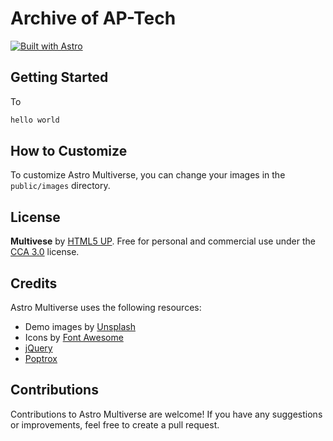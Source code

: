 # Archive of AP-Tech

[![Built with Astro](https://astro.badg.es/v2/built-with-astro/tiny.svg)](https://astro.build)

## Getting Started

To

```bash
hello world 
```

## How to Customize

To customize Astro Multiverse, you can change your images in the `public/images` directory.

## License

**Multivese** by [HTML5 UP](https://html5up.net). Free for personal and commercial use under the [CCA 3.0](https://html5up.net/license) license.

## Credits

Astro Multiverse uses the following resources:

- Demo images by [Unsplash](https://unsplash.com)
- Icons by [Font Awesome](https://fontawesome.io)
- [jQuery](https://jquery.com)
- [Poptrox](https://github.com/ajlkn/jquery.poptrox)

## Contributions

Contributions to Astro Multiverse are welcome! If you have any suggestions or improvements, feel free to create a pull request.
